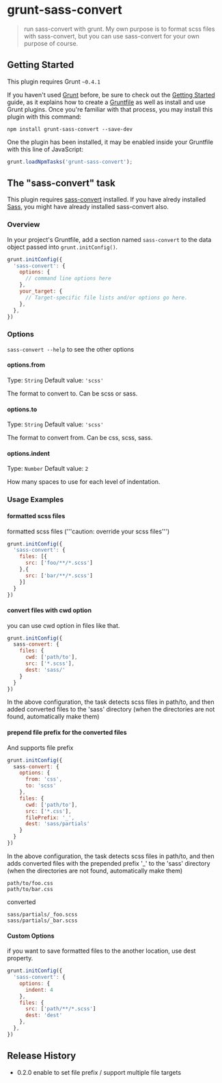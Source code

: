 # grunt-sass-convert

> run sass-convert with grunt. My own purpose is to format scss files with sass-convert, but you can use sass-convert for your own purpose of course.

## Getting Started
This plugin requires Grunt `~0.4.1`

If you haven't used [Grunt](http://gruntjs.com/) before, be sure to check out the [Getting Started](http://gruntjs.com/getting-started) guide, as it explains how to create a [Gruntfile](http://gruntjs.com/sample-gruntfile) as well as install and use Grunt plugins. Once you're familiar with that process, you may install this plugin with this command:

```shell
npm install grunt-sass-convert --save-dev
```

One the plugin has been installed, it may be enabled inside your Gruntfile with this line of JavaScript:

```js
grunt.loadNpmTasks('grunt-sass-convert');
```

## The "sass-convert" task
This plugin requires [sass-convert](http://sass-lang.com/docs/yardoc/) installed. If you have alredy installed [Sass](http://sass-lang.com/), you might have already installed sass-convert also.

### Overview
In your project's Gruntfile, add a section named `sass-convert` to the data object passed into `grunt.initConfig()`.

```js
grunt.initConfig({
  'sass-convert': {
    options: {
      // command line options here
    },
    your_target: {
      // Target-specific file lists and/or options go here.
    },
  },
})
```

### Options

`sass-convert --help` to see the other options 

#### options.from
Type: `String`
Default value: `'scss'`

The format to convert to. Can be scss or sass.

#### options.to
Type: `String`
Default value: `'scss'`

The format to convert from. Can be css, scss, sass.

#### options.indent
Type: `Number`
Default value: `2`

How many spaces to use for each level of indentation.

### Usage Examples

#### formatted scss files
formatted scss files ('''caution: override your scss files''')

```js
grunt.initConfig({
  'sass-convert': {
    files: [{
      src: ['foo/**/*.scss']
    },{
      src: ['bar/**/*.scss']    
    }]
  }
})
```

#### convert files with cwd option
you can use cwd option in files like that.

```js
grunt.initConfig({
  sass-convert: {
    files: {
      cwd: ['path/to'],
      src: ['*.scss'],
      dest: 'sass/'
    }
  }
})
```

In the above configuration, the task detects scss files in path/to, and then added converted files to the 'sass' directory (when the directories are not found, automatically make them)

#### prepend file prefix for the converted files
And supports file prefix

```js
grunt.initConfig({
  sass-convert: {
    options: {
      from: 'css',
      to: 'scss'
    },
    files: {
      cwd: ['path/to'],
      src: ['*.css'],
      filePrefix: '_',
      dest: 'sass/partials'
    }
  }
})
```

In the above configuration, the task detects scss files in path/to, and then adds converted files with the prepended prefix '_' to the 'sass' directory (when the directories are not found, automatically make them)

```
path/to/foo.css
path/to/bar.css
```

converted

```
sass/partials/_foo.scss
sass/partials/_bar.scss
```

#### Custom Options

if you want to save formatted files to the another location, use dest property.

```js
grunt.initConfig({
  'sass-convert': {
    options: {
      indent: 4
    },
    files: {
      src: ['path/**/*.scss']
      dest: 'dest'
    },
  },
})
```

## Release History
* 0.2.0 enable to set file prefix / support multiple file targets
